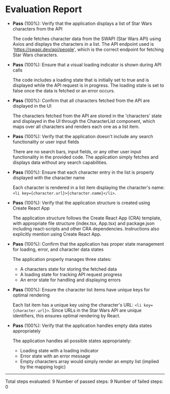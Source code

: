 # Evaluation Report

- **Pass** (100%): Verify that the application displays a list of Star Wars characters from the API
  
  The code fetches character data from the SWAPI (Star Wars API) using Axios and displays the characters in a list. The API endpoint used is 'https://swapi.dev/api/people', which is the correct endpoint for fetching Star Wars characters.

- **Pass** (100%): Ensure that a visual loading indicator is shown during API calls
  
  The code includes a loading state that is initially set to true and is displayed while the API request is in progress. The loading state is set to false once the data is fetched or an error occurs.

- **Pass** (100%): Confirm that all characters fetched from the API are displayed in the UI
  
  The characters fetched from the API are stored in the 'characters' state and displayed in the UI through the CharacterList component, which maps over all characters and renders each one as a list item.

- **Pass** (100%): Verify that the application doesn't include any search functionality or user input fields
  
  There are no search bars, input fields, or any other user input functionality in the provided code. The application simply fetches and displays data without any search capabilities.

- **Pass** (100%): Ensure that each character entry in the list is properly displayed with the character name
  
  Each character is rendered in a list item displaying the character's name: `<li key={character.url}>{character.name}</li>`.

- **Pass** (100%): Verify that the application structure is created using Create React App
  
  The application structure follows the Create React App (CRA) template, with appropriate file structure (index.tsx, App.tsx) and package.json including react-scripts and other CRA dependencies. Instructions also explicitly mention using Create React App.

- **Pass** (100%): Confirm that the application has proper state management for loading, error, and character data states
  
  The application properly manages three states:
  - A characters state for storing the fetched data
  - A loading state for tracking API request progress
  - An error state for handling and displaying errors

- **Pass** (100%): Ensure the character list items have unique keys for optimal rendering
  
  Each list item has a unique key using the character's URL: `<li key={character.url}>`. Since URLs in the Star Wars API are unique identifiers, this ensures optimal rendering by React.

- **Pass** (100%): Verify that the application handles empty data states appropriately
  
  The application handles all possible states appropriately:
  - Loading state with a loading indicator
  - Error state with an error message
  - Empty characters array would simply render an empty list (implied by the mapping logic)

---

Total steps evaluated: 9
Number of passed steps: 9
Number of failed steps: 0